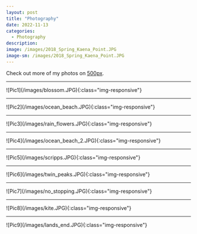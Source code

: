 ```yaml
---
layout: post
title: "Photography"
date: 2022-11-13
categories:
  - Photography
description:
image: /images/2018_Spring_Kaena_Point.JPG
image-sm: /images/2018_Spring_Kaena_Point.JPG
---
```


Check out more of my photos on <a href="https://500px.com/racoonciliation">500px</a>.
<hr/> ![Pic1](/images/blossom.JPG){:class="img-responsive"}
<hr/> ![Pic2](/images/ocean_beach.JPG){:class="img-responsive"}
<hr/> ![Pic3](/images/rain_flowers.JPG){:class="img-responsive"}
<hr/> ![Pic4](/images/ocean_beach_2.JPG){:class="img-responsive"}
<hr/> ![Pic5](/images/scripps.JPG){:class="img-responsive"}
<hr/> ![Pic6](/images/twin_peaks.JPG){:class="img-responsive"}
<hr/> ![Pic7](/images/no_stopping.JPG){:class="img-responsive"}
<hr/> ![Pic8](/images/kite.JPG){:class="img-responsive"}
<hr/> ![Pic9](/images/lands_end.JPG){:class="img-responsive"}
